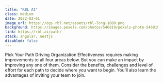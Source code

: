 ```yaml
---
title: "RBL AI"
class: medium
date: 2022-02-01
image_url: https://ogs.rbl.net/assets/rbl-long-1000.png
background: https://images.pexels.com/photos/546819/pexels-photo-546819.jpeg?auto=compress&cs=tinysrgb&w=1260&h=750&dpr=1
link: https://rbl.ai/path/
stack: angular, nestjs
disabled: false
---
```


Pick Your Path Driving Organization Effectiveness requires making improvements to all four areas below. But you can make an impact by improving any one of them. Consider the benefits, challenges and level of effort for each path to decide where you want to begin. You’ll also learn the advantages of inviting your team to join.
